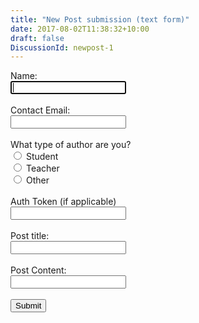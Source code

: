 ```yaml
---
title: "New Post submission (text form)"
date: 2017-08-02T11:38:32+10:00
draft: false
DiscussionId: newpost-1
---
```

<link href="https://stackpath.bootstrapcdn.com/bootstrap/4.3.1/css/bootstrap.min.css" rel="stylesheet" integrity="sha384-ggOyR0iXCbMQv3Xipma34MD+dH/1fQ784/j6cY/iJTQUOhcWr7x9JvoRxT2MZw1T" crossorigin="anonymous">
<form name="newpost1" data-netlify="true" autocomplete="on" method="POST" action="https://formspree.io/rbxii3@gmail.com">
Name:<br>
<input type="text" name="name" required autofocus></input>
<br><br>
Contact Email:<br>
<input type="text" name="email" required></input>
<br>
<br>
What type of author are you?<br>
<input type="radio" name="isStudent" value="student" required> Student</input><br>
<input type="radio" name="isStudent" value="teacher" required> Teacher</input><br>
<input type="radio" name="isStudent" value="other" required> Other</input>
<br><br>
Auth Token (if applicable)
<br>
<input type="password" name="authtoken"></input>
<br><br>
Post title:<br>
<input type="text" name="postTitle" required></input>
<br><br>
Post Content: <br>
<input type="textarea" name="postContent" required></input>
<br><br>
<input type="submit" class="btn-success" value="Submit">
<br><br>
